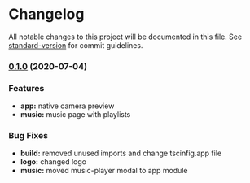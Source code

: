 # Changelog

All notable changes to this project will be documented in this file. See [standard-version](https://github.com/conventional-changelog/standard-version) for commit guidelines.

### [0.1.0](https://github.com/thenaim/ion-tk-social-network/compare/v0.0.1...v0.1.0) (2020-07-04)

### Features

- **app:** native camera preview 
- **music:** music page with playlists

### Bug Fixes

- **build:** removed unused imports and change tscinfig.app file
- **logo:** changed logo
- **music:** moved music-player modal to app module